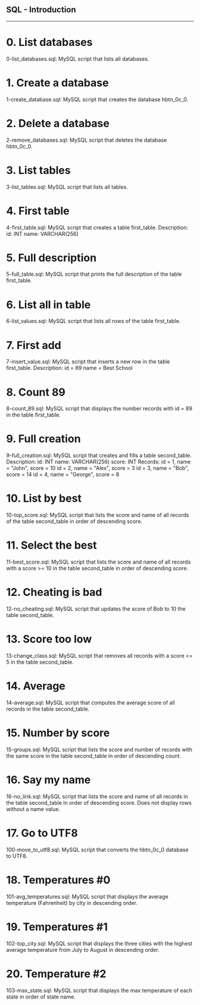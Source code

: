 ## SQL - Introduction

---
# 0. List databases

0-list_databases.sql: MySQL script that lists all databases.
# 1. Create a database

1-create_database.sql: MySQL script that creates the database hbtn_0c_0.
# 2. Delete a database

2-remove_databases.sql: MySQL script that deletes the database hbtn_0c_0.
# 3. List tables

3-list_tables.sql: MySQL script that lists all tables.
# 4. First table

4-first_table.sql: MySQL script that creates a table first_table.
Description:
id: INT
name: VARCHAR(256)
# 5. Full description

5-full_table.sql: MySQL script that prints the full description of the table first_table.
# 6. List all in table

6-list_values.sql: MySQL script that lists all rows of the table first_table.
# 7. First add

7-insert_value.sql: MySQL script that inserts a new row in the table first_table.
Description:
id = 89
name = Best School
# 8. Count 89

8-count_89.sql: MySQL script that displays the number records with id = 89 in the table first_table.
# 9. Full creation

9-full_creation.sql: MySQL script that creates and fills a table second_table.
Description:
id: INT
name: VARCHAR(256)
score: INT
Records:
id = 1, name = "John", score = 10
id = 2, name = "Alex", score = 3
id = 3, name = "Bob", score = 14
id = 4, name = "George", score = 8
# 10. List by best

10-top_score.sql: MySQL script that lists the score and name of all records of the table second_table in order of descending score.
# 11. Select the best

11-best_score.sql: MySQL script that lists the score and name of all records with a score >= 10 in the table second_table in order of descending score.
# 12. Cheating is bad

12-no_cheating.sql: MySQL script that updates the score of Bob to 10 the table second_table.
# 13. Score too low

13-change_class.sql: MySQL script that removes all records with a score <= 5 in the table second_table.
# 14. Average

14-average.sql: MySQL script that computes the average score of all records in the table second_table.
# 15. Number by score

15-groups.sql: MySQL script that lists the score and number of records with the same score in the table second_table in order of descending count.
# 16. Say my name

16-no_link.sql: MySQL script that lists the score and name of all records in the table second_table in order of descending score.
Does not display rows without a name value.
# 17. Go to UTF8

100-move_to_utf8.sql: MySQL script that converts the hbtn_0c_0 database to UTF8.
# 18. Temperatures #0

101-avg_temperatures.sql: MySQL script that displays the average temperature (Fahrenheit) by city in descending order.
# 19. Temperatures #1

102-top_city.sql: MySQL script that displays the three cities with the highest average temperature from July to August in descending order.
# 20. Temperature #2

103-max_state.sql: MySQL script that displays the max temperature of each state in order of state name.
